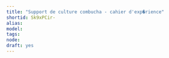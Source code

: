 ```yaml
---
title: "Support de culture combucha - cahier d'exp�rience"
shortid: Sk9xPCir-
alias: 
model: 
tags: 
node: 
draft: yes
--- 
```

 